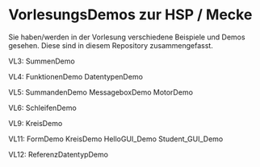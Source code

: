 # VorlesungsDemos zur HSP / Mecke

Sie haben/werden in der Vorlesung verschiedene Beispiele und Demos gesehen. Diese sind in diesem Repository zusammengefasst.

VL3:
SummenDemo

VL4: 
FunktionenDemo
DatentypenDemo

VL5:
SummandenDemo
MessageboxDemo
MotorDemo

VL6: 
SchleifenDemo

VL9: 
KreisDemo

VL11:
FormDemo
KreisDemo
HelloGUI_Demo
Student_GUI_Demo

VL12:
ReferenzDatentypDemo
